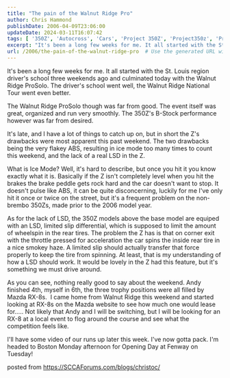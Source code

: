 ```yaml
---
title: "The pain of the Walnut Ridge Pro"
author: Chris Hammond
publishDate: 2006-04-09T23:06:00
updateDate: 2024-03-11T16:07:42
tags: [ '350Z', 'Autocross', 'Cars', 'Project 350Z', 'Project350z', 'Project350zcom', 'SEO', 'Video', 'Videos' ]
excerpt: "It's been a long few weeks for me. It all started with the St. Louis region driver's school three weekends ago and culminated today with the Walnut Ridge ProSolo. The driver's school went well, the Walnut Ridge National Tour went even better. The Walnut Ridge ProSolo though was far from good. The event itself was great, organized and run very smoothly. The 350Z's B-Stock performance however was far from desired. It's late, and I have a lot of things to catch up on, but in short the Z's drawbacks were most apparent this past weekend. The two drawbacks being the very flakey ABS, resulting in ice mode too many times to count this weekend, and the lack of a real LSD in the Z.  What is Ice Mode? Well, it's hard to describe, but once you hit it you know exactly what it is. Basically if the Z isn't completely level when you hit the brakes the brake peddle gets rock hard and the car doesn't want to stop. It doesn't pulse like ABS, it can be quite disconcerning, luckily for me I've only hit it once or twice on the street, but it's a frequent problem on the non-brembo 350Zs, made prior to the 2006 model year. As for the lack of LSD, the 350Z models above the base model are equiped with an LSD, limited slip differential, which is supposed to limit the amount of wheelspin in the rear tires. The problem the Z has is that on corner exit with the throttle pressed for acceleration the car spins the inside rear tire in a nice smokey haze. A limited slip should actually transfer that force properly to keep the tire from spinning. At least, that is my understanding of how a LSD should work. It would be lovely in the Z had this feature, but it's something we must drive around. As you can see, nothing really good to say about the weekend. Andy finished 4th, myself in 6th, the three trophy positions were all filled by Mazda RX-8s.&nbsp; I came home from Walnut Ridge this weekend and started looking at RX-8s on the Mazda website to see how much one would lease for..... Not likely that Andy and I will be switching, but I will be looking for an RX-8 at a local event to flog around the course and see what the competition feels like. I'll have some video of our runs up later this week. I've now gotta pack. I'm headed to Boston Monday afternoon for Opening Day at Fenway on Tuesday! posted from..."
url: /2006/the-pain-of-the-walnut-ridge-pro  # Use the generated URL with year
---
```

<P>It's been a long few weeks for me. It all started with the St. Louis region driver's school three weekends ago and culminated today with the Walnut Ridge ProSolo. The driver's school went well, the Walnut Ridge National Tour went even better.</P> <P>The Walnut Ridge ProSolo though was far from good. The event itself was great, organized and run very smoothly. The 350Z's B-Stock performance however was far from desired.</P> <P>It's late, and I have a lot of things to catch up on, but in short the Z's drawbacks were most apparent this past weekend. The two drawbacks being the very flakey ABS, resulting in ice mode too many times to count this weekend, and the lack of a real LSD in the Z. </P> <P>What is Ice Mode? Well, it's hard to describe, but once you hit it you know exactly what it is. Basically if the Z isn't completely level when you hit the brakes the brake peddle gets rock hard and the car doesn't want to stop. It doesn't pulse like ABS, it can be quite disconcerning, luckily for me I've only hit it once or twice on the street, but it's a frequent problem on the non-brembo 350Zs, made prior to the 2006 model year.</P> <P>As for the lack of LSD, the 350Z models above the base model are equiped with an LSD, limited slip differential, which is supposed to limit the amount of wheelspin in the rear tires. The problem the Z has is that on corner exit with the throttle pressed for acceleration the car spins the inside rear tire in a nice smokey haze. A limited slip should actually transfer that force properly to keep the tire from spinning. At least, that is my understanding of how a LSD should work. It would be lovely in the Z had this feature, but it's something we must drive around.</P> <P>As you can see, nothing really good to say about the weekend. Andy finished 4th, myself in 6th, the three trophy positions were all filled by Mazda RX-8s.&nbsp; I came home from Walnut Ridge this weekend and started looking at RX-8s on the Mazda website to see how much one would lease for..... Not likely that Andy and I will be switching, but I will be looking for an RX-8 at a local event to flog around the course and see what the competition feels like.</P> <P>I'll have some video of our runs up later this week. I've now gotta pack. I'm headed to Boston Monday afternoon for Opening Day at Fenway on Tuesday!</P> posted from <a href="https://SCCAForums.com/blogs/christoc/">https://SCCAForums.com/blogs/christoc/</a>
